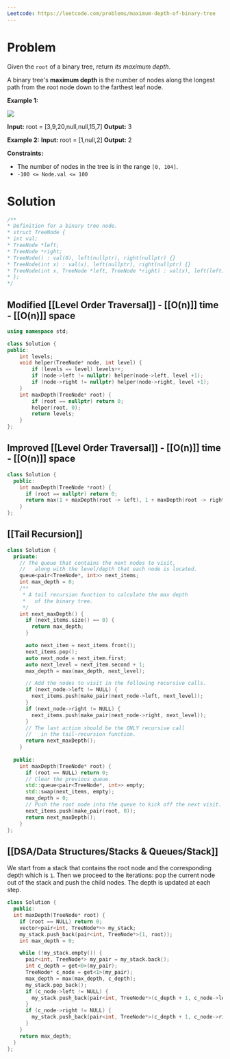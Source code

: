 ```yaml
---
Leetcode: https://leetcode.com/problems/maximum-depth-of-binary-tree
---
```

# Problem

Given the `root` of a binary tree, return _its maximum depth_.

A binary tree's **maximum depth** is the number of nodes along the longest path from the root node down to the farthest leaf node.

**Example 1:**

![](https://assets.leetcode.com/uploads/2020/11/26/tmp-tree.jpg)

**Input:** root = [3,9,20,null,null,15,7]
**Output:** 3

**Example 2:**
**Input:** root = [1,null,2]
**Output:** 2

**Constraints:**

- The number of nodes in the tree is in the range `[0, 104]`.
- `-100 <= Node.val <= 100`

# Solution

```cpp
/**
* Definition for a binary tree node.
* struct TreeNode {
* int val;
* TreeNode *left;
* TreeNode *right;
* TreeNode() : val(0), left(nullptr), right(nullptr) {}
* TreeNode(int x) : val(x), left(nullptr), right(nullptr) {}
* TreeNode(int x, TreeNode *left, TreeNode *right) : val(x), left(left), right(right) {}
* };
*/
```

## Modified [[Level Order Traversal]] - [[O(n)]] time - [[O(n)]] space

```cpp
using namespace std;

class Solution {
public:
    int levels;
    void helper(TreeNode* node, int level) {
        if (levels == level) levels++;
        if (node->left != nullptr) helper(node->left, level +1);
        if (node->right != nullptr) helper(node->right, level +1);
    }
	int maxDepth(TreeNode* root) {
		if (root == nullptr) return 0;
        helper(root, 0);
		return levels;
	}
};
```

## Improved [[Level Order Traversal]] - [[O(n)]] time - [[O(n)]] space

```cpp
class Solution {
  public:
    int maxDepth(TreeNode *root) {
      if (root == nullptr) return 0;
      return max(1 + maxDepth(root -> left), 1 + maxDepth(root -> right));
    }
};
```

## [[Tail Recursion]] 

```cpp
class Solution {
  private:
    // The queue that contains the next nodes to visit, 
    //   along with the level/depth that each node is located.
    queue<pair<TreeNode*, int>> next_items;
    int max_depth = 0;
    /**
     * A tail recursion function to calculate the max depth
     *   of the binary tree.
     */
    int next_maxDepth() {
      if (next_items.size() == 0) {
        return max_depth;
      }

      auto next_item = next_items.front();
      next_items.pop();
      auto next_node = next_item.first;
      auto next_level = next_item.second + 1;
      max_depth = max(max_depth, next_level);

      // Add the nodes to visit in the following recursive calls.
      if (next_node->left != NULL) {
        next_items.push(make_pair(next_node->left, next_level));
      }
      if (next_node->right != NULL) {
        next_items.push(make_pair(next_node->right, next_level));
      }    
      // The last action should be the ONLY recursive call
      //   in the tail-recursion function.
      return next_maxDepth();
    }
    
  public:
    int maxDepth(TreeNode* root) {
      if (root == NULL) return 0; 
      // Clear the previous queue.
      std::queue<pair<TreeNode*, int>> empty;
      std::swap(next_items, empty);
      max_depth = 0;
      // Push the root node into the queue to kick off the next visit.
      next_items.push(make_pair(root, 0));
      return next_maxDepth();
    }
};
```
## [[DSA/Data Structures/Stacks & Queues/Stack]]

We start from a stack that contains the root node and the corresponding depth which is `1`. Then we proceed to the iterations: pop the current node out of the stack and push the child nodes. The depth is updated at each step.

```cpp
class Solution {
  public:
  int maxDepth(TreeNode* root) {
    if (root == NULL) return 0;
    vector<pair<int, TreeNode*>> my_stack;
    my_stack.push_back(pair<int, TreeNode*>(1, root));
    int max_depth = 0;

    while (!my_stack.empty()) {
      pair<int, TreeNode*> my_pair = my_stack.back();
      int c_depth = get<0>(my_pair);
      TreeNode* c_node = get<1>(my_pair);
      max_depth = max(max_depth, c_depth);
      my_stack.pop_back();
      if (c_node->left != NULL) {
        my_stack.push_back(pair<int, TreeNode*>(c_depth + 1, c_node->left));
      }
      if (c_node->right != NULL) {
        my_stack.push_back(pair<int, TreeNode*>(c_depth + 1, c_node->right));
      }
    }
    return max_depth;
  }
};
```